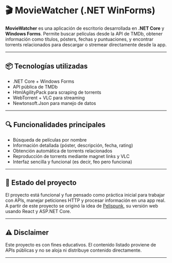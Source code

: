 # 🎬 MovieWatcher (.NET WinForms)

**MovieWatcher** es una aplicación de escritorio desarrollada en **.NET Core** y **Windows Forms**. Permite buscar películas desde la API de TMDb, obtener información como títulos, pósters, fechas y puntuaciones, y encontrar torrents relacionados para descargar o stremear directamente desde la app.

---

## 📦 Tecnologías utilizadas

- .NET Core + Windows Forms
- API pública de TMDb
- HtmlAgilityPack para scraping de torrents
- WebTorrent + VLC para streaming
- Newtonsoft.Json para manejo de datos

---

## 🔍 Funcionalidades principales

- Búsqueda de películas por nombre
- Información detallada (póster, descripción, fecha, rating)
- Obtención automática de torrents relacionados
- Reproducción de torrents mediante magnet links y VLC
- Interfaz sencilla y funcional (es decir, feo pero funciona)

---

## 🧪 Estado del proyecto

El proyecto está funcional y fue pensado como práctica inicial para trabajar con APIs, manejar peticiones HTTP y procesar información en una app real. A partir de este proyecto se originó la idea de [Pelispunk](https://github.com/MiuraUY/pelispunk), su versión web usando React y ASP.NET Core.

---

## ⚠️ Disclaimer

Este proyecto es con fines educativos. El contenido listado proviene de APIs públicas y no se aloja ni distribuye contenido directamente.

---
